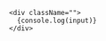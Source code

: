 
                  
                  <div className="">
                    {console.log(input)}
                  </div>
